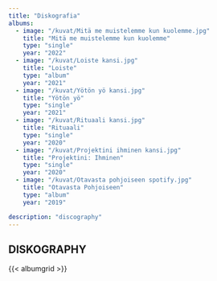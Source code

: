 ```yaml
---
title: "Diskografia"
albums:
  - image: "/kuvat/Mitä me muistelemme kun kuolemme.jpg"
    title: "Mitä me muistelemme kun kuolemme"
    type: "single"
    year: "2022"
  - image: "/kuvat/Loiste kansi.jpg"
    title: "Loiste"
    type: "album"
    year: "2021"
  - image: "/kuvat/Yötön yö kansi.jpg"
    title: "Yötön yö"
    type: "single"
    year: "2021"
  - image: "/kuvat/Rituaali kansi.jpg"
    title: "Rituaali"
    type: "single"
    year: "2020"
  - image: "/kuvat/Projektini ihminen kansi.jpg"
    title: "Projektini: Ihminen"
    type: "single"
    year: "2020"
  - image: "/kuvat/Otavasta pohjoiseen spotify.jpg"
    title: "Otavasta Pohjoiseen"
    type: "album"
    year: "2019"

description: "discography"
---
```


## DISKOGRAPHY

{{< albumgrid >}}
